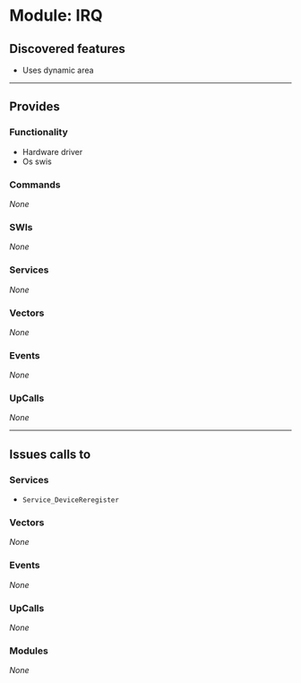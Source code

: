 # Module: IRQ

## Discovered features


* Uses dynamic area

---

## Provides

### Functionality


* Hardware driver
* Os swis

### Commands


*None*


### SWIs


*None*


### Services


*None*


### Vectors


*None*


### Events


*None*


### UpCalls


*None*


---

## Issues calls to

### Services


* `Service_DeviceReregister`


### Vectors


*None*


### Events


*None*


### UpCalls


*None*


### Modules


*None*


